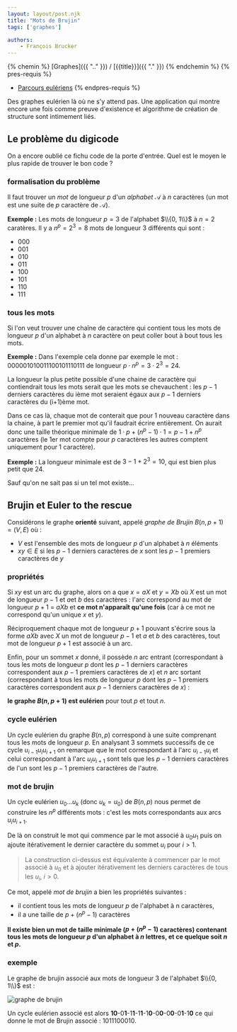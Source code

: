 ```yaml
---
layout: layout/post.njk
title: "Mots de Brujin"
tags: ['graphes']

authors: 
    - François Brucker
---
```


{% chemin %}
[Graphes]({{ ".." }}) / [{{title}}]({{ "." }})
{% endchemin %}
{% pres-requis %}
* [Parcours eulériens](../parcours-eulerien)
{% endpres-requis %}

<!-- début résumé -->

Des graphes eulérien là où ne s'y attend pas. Une application qui montre encore une fois comme preuve d'existence et algorithme de création de structure sont intimement liés.

<!-- fin résumé -->

## Le problème du digicode

On a encore oublié ce fichu code de la porte d'entrée. Quel est le moyen le plus rapide de trouver le bon code ?

### formalisation du problème

Il faut trouver un *mot* de longueur $p$ d'un *alphabet* $\mathcal{A}$ à $n$ caractères (un mot est une suite de $p$ caractère de $\mathcal{A}$).

**Exemple :**
Les mots de longueur $p=3$ de l'alphabet $\\{0, 1\\}$ à $n=2$ caratères. Il y a $n^p = 2^3 = 8$ mots de longueur 3 différents qui sont :

* $000$
* $001$
* $010$
* $011$
* $100$
* $101$
* $110$
* $111$

### tous les mots

Si l'on veut trouver une chaîne de caractère qui contient tous les mots de longueur $p$ d'un alphabet à $n$ caractère on peut coller bout à bout tous les mots.

**Exemple :**
Dans l'exemple cela donne par exemple le mot : $000001010011100101110111$ de longueur $p \cdot n^p = 3 \cdot 2^3 = 24$.

La longueur la plus petite possible d'une chaine de caractère qui contiendrait tous les mots serait que les mots se chevauchent : les $p-1$ derniers caractères du ième mot seraient égaux aux $p-1$ derniers caractères du (i+1)ème mot.

Dans ce cas là, chaque mot de conterait que pour 1 nouveau caractère dans la chaine, à part le premier mot qu'il faudrait écrire entièrement. On aurait donc une taille théorique minimale de $1 \cdot p  + (n^p - 1) \cdot 1 = p - 1 + n^p$ caractères (le 1er mot compte pour $p$ caractères les autres comptent uniquement pour 1 caractère).

**Exemple :** La longueur minimale est de $3-1 + 2^3 = 10$, qui est bien plus petit que 24.

Sauf qu'on ne sait pas si un tel mot existe...

## Brujin et Euler to the rescue

Considérons le graphe **orienté** suivant, appelé *graphe de Brujin* $B(n, p+1) = (V, E)$ où :

* $V$ est l'ensemble des mots de longueur $p$ d'un alphabet à $n$ éléments
* $xy \in E$ si les $p-1$ derniers caractères de $x$ sont les $p-1$ premiers caractères de $y$
  
### propriétés

Si $xy$ est un arc du graphe, alors on a que $x = aX$ et $y= Xb$ où $X$ est un mot de longueur $p-1$ et $a$et $b$ des caractères : l'arc correspond au mot de longueur $p + 1$ = $aXb$ et **ce mot n'apparaît qu'une fois** (car à ce mot ne correspond qu'un unique $x$ et $y$).

Réciproquement chaque mot de longueur $p + 1$ pouvant s'écrire sous la forme $aXb$ avec $X$ un mot de longueur $p-1$ et $a$ et $b$ des caractères, tout mot de longueur $p + 1$ est associé à un arc.

Enfin, pour un sommet $x$ donné, il possède $n$ arc entrant (correspondant à tous les mots de longueur $p$ dont les $p-1$ derniers caractères correspondent aux $p-1$ premiers caractères de $x$) et $n$ arc sortant (correspondant à tous les mots de longueur $p$ dont les $p-1$ premiers caractères correspondent aux $p-1$ derniers caractères de $x$) :

**le graphe $B(n, p+1)$ est eulérien** pour tout $p$ et tout $n$.

### cycle eulérien

Un cycle eulérien du graphe $B(n, p)$ correspond à une suite comprenant tous les mots de longueur $p$. En analysant 3 sommets successifs de ce cycle $u_{i-1}u_iu_{i+1}$ on remarque que le mot correspondant à l'arc $u_{i-1}u_i$ et celui correspondant à l'arc $u_iu_{i+1}$ sont tels
que les $p-1$ derniers caractères de l'un sont les $p-1$ premiers caractères de l'autre.

### mot de brujin

Un cycle eulérien $u_0\dots u_k$ (donc $u_k = u_0$) de $B(n, p)$ nous permet de construire les $n^p$ différents mots : c'est les mots correspondants aux arcs $u_iu_{i+1}$.

De là on construit le mot qui commence par le mot associé à $u_0u_1$ puis on ajoute itérativement le dernier caractère du sommet $u_i$ pour $i > 1$.

> La construction ci-dessus est équivalente à commencer par le mot associé à $u_0$ et à ajouter itérativement les derniers caractères de tous les $u_i$, $i > 0$.

Ce mot, appelé *mot de brujin* a bien les propriétés suivantes :

* il contient tous les mots de longueur $p$ de l'alphabet à n caractères,
* il a une taille de $p +(n^p -1)$ caractères

**Il existe bien un mot de taille minimale ($p +(n^p-1)$ caractères) contenant tous les mots de longueur $p$ d'un alphabet à $n$ lettres, et ce quelque soit $n$ et $p$.**

### exemple

Le graphe de brujin associé aux mots de longueur 3 de l'alphabet $\\{0, 1\\}$ est :

![graphe de brujin](../assets/img/mot_3_01.png)

Un cycle eulérien associé est alors **10**-0**1**-1**1**-1**1**-1**0**-0**0**-0**0**-0**1**-1**0** ce qui donne le mot de Brujin associé : 1011100010.
